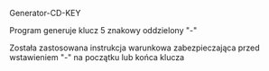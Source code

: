 Generator-CD-KEY

Program generuje klucz 5 znakowy oddzielony "-"

Została zastosowana instrukcja warunkowa zabezpieczająca przed wstawieniem "-" na początku lub końca klucza

